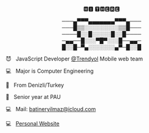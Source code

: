 <p align="center">
🅷🅸 🆃🅷🅴🆁🅴
  </p>
<p align="center">
───▄▀▀▀▄▄▄▄▄▄▄▀▀▀▄───<br>
───█▒▒░░░░░░░░░▒▒█───<br>
────█░░█░░░░░█░░█────<br>
─▄▄──█░░░▀█▀░░░█──▄▄─<br>
█░░█─▀▄░░░░░░░▄▀─█░░█<br>
</p>

<p> 😈 &nbsp JavaScript Developer <a href="https://www.trendyol.com" rel="noopener noreferrer" target="_blank">@Trendyol</a> Mobile web team </p>
<p> 💻 &nbsp Major is Computer Engineering </p>
<p> 🥳 &nbsp From Denizli/Turkey </p>
<p> 👻 &nbsp Senior year at PAU </p>
<p> 💻 &nbsp Mail: <a href="mailto:batineryilmaz@icloud.com" rel="noopener noreferrer" target="_blank">batineryilmaz@icloud.com</a> </p>
<p> 💻 &nbsp <a href="https://batin.netlify.app" rel="noopener noreferrer" target="_blank">Personal Website</a> </p>
